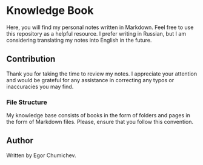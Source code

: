 # Knowledge Book

Here, you will find my personal notes written in Markdown. Feel free to use this repository as a helpful resource. I prefer writing in Russian, but I am considering translating my notes into English in the future.

## Contribution

Thank you for taking the time to review my notes. I appreciate your attention and would be grateful for any assistance in correcting any typos or inaccuracies you may find.

### File Structure

My knowledge base consists of books in the form of folders and pages in the form of Markdown files. Please, ensure that you follow this convention.

## Author

Written by Egor Chumichev.
